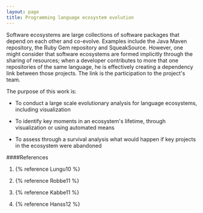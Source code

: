 ```yaml
---
layout: page
title: Programming language ecosystem evolution
---
```


Software ecosystems are large collections of software packages that depend on
each other and co-evolve. Examples include the Java Maven repository, the Ruby
Gem repository and SqueakSource. However, one might consider that software
ecosystems are formed implicitly through the sharing of resources; when a
developer contributes to more that one repositories of the same language, he is
effectively creating a dependency link between those projects. The link is the
participation to the project's team.

The purpose of this work is:

* To conduct a large scale evolutionary analysis for language ecosystems,
including visualization

* To identify key moments in an ecosystem's lifetime, through visualization
or using automated means

* To assess through a survival analysis what would happen if key projects
in the ecosystem were abandoned

####References

1. {% reference Lungu10 %}

2. {% reference Robbe11 %}

3. {% reference Kabbe11 %}

4. {% reference Hanss12 %}

